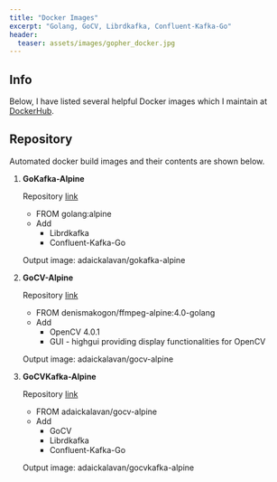```yaml
---
title: "Docker Images"
excerpt: "Golang, GoCV, Librdkafka, Confluent-Kafka-Go"
header:
  teaser: assets/images/gopher_docker.jpg
---
```


<!-- {% include toc %} -->

## Info

Below, I have listed several helpful Docker images which I maintain at [DockerHub](https://hub.docker.com/u/adaickalavan).

## Repository

Automated docker build images and their contents are shown below.

1. **GoKafka-Alpine**

    Repository [link](https://github.com/Adaickalavan/gokafka-alpine)

    + FROM golang:alpine
    + Add
      + Librdkafka
      + Confluent-Kafka-Go

    Output image: adaickalavan/gokafka-alpine

2. **GoCV-Alpine**

    Repository [link](https://github.com/Adaickalavan/gocv-alpine)

    + FROM denismakogon/ffmpeg-alpine:4.0-golang
    + Add
      + OpenCV 4.0.1
      + GUI - highgui providing display functionalities for OpenCV

    Output image: adaickalavan/gocv-alpine
  
3. **GoCVKafka-Alpine**

    Repository [link](https://github.com/Adaickalavan/gocvkafka-alpine)

    + FROM adaickalavan/gocv-alpine
    + Add
      + GoCV
      + Librdkafka
      + Confluent-Kafka-Go

    Output image: adaickalavan/gocvkafka-alpine
